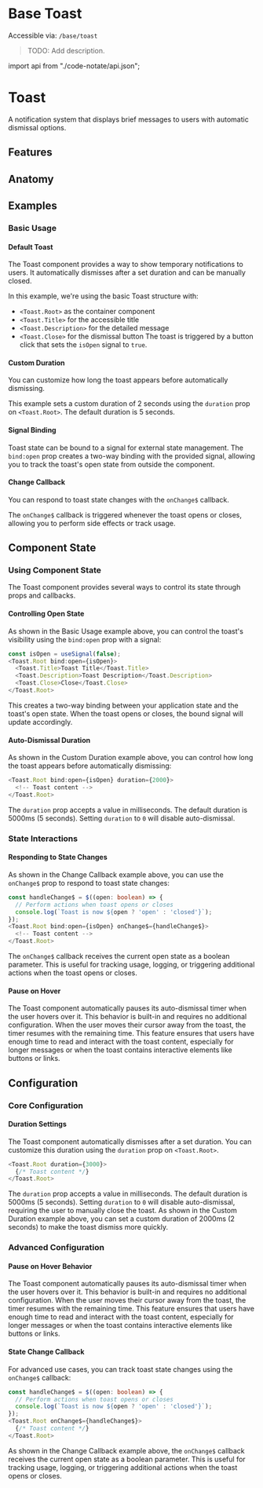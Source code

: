 # Base Toast

Accessible via: `/base/toast`

> TODO: Add description.

import api from "./code-notate/api.json";

# Toast
A notification system that displays brief messages to users with automatic dismissal options.
<Showcase name="hero" />

## Features
<Features api={api} />

## Anatomy
<AnatomyTable api={api} />

## Examples
### Basic Usage
#### Default Toast
The Toast component provides a way to show temporary notifications to users. It automatically dismisses after a set duration and can be manually closed.
<Showcase name="hero" />

In this example, we're using the basic Toast structure with:
- `<Toast.Root>` as the container component
- `<Toast.Title>` for the accessible title
- `<Toast.Description>` for the detailed message
- `<Toast.Close>` for the dismissal button
The toast is triggered by a button click that sets the `isOpen` signal to `true`.

#### Custom Duration
You can customize how long the toast appears before automatically dismissing.
<Showcase name="custom-duration" />

This example sets a custom duration of 2 seconds using the `duration` prop on `<Toast.Root>`. The default duration is 5 seconds.

#### Signal Binding
Toast state can be bound to a signal for external state management.
<Showcase name="signal-binding" />
The `bind:open` prop creates a two-way binding with the provided signal, allowing you to track the toast's open state from outside the component.

#### Change Callback
You can respond to toast state changes with the `onChange$` callback.
<Showcase name="on-change" />

The `onChange$` callback is triggered whenever the toast opens or closes, allowing you to perform side effects or track usage.

## Component State
### Using Component State
The Toast component provides several ways to control its state through props and callbacks.
#### Controlling Open State
As shown in the Basic Usage example above, you can control the toast's visibility using the `bind:open` prop with a signal:
```typescript
const isOpen = useSignal(false);
<Toast.Root bind:open={isOpen}>
  <Toast.Title>Toast Title</Toast.Title>
  <Toast.Description>Toast Description</Toast.Description>
  <Toast.Close>Close</Toast.Close>
</Toast.Root>
```
This creates a two-way binding between your application state and the toast's open state. When the toast opens or closes, the bound signal will update accordingly.
#### Auto-Dismissal Duration
As shown in the Custom Duration example above, you can control how long the toast appears before automatically dismissing:
```typescript
<Toast.Root bind:open={isOpen} duration={2000}>
  <!-- Toast content -->
</Toast.Root>
```
The `duration` prop accepts a value in milliseconds. The default duration is 5000ms (5 seconds). Setting `duration` to `0` will disable auto-dismissal.
### State Interactions
#### Responding to State Changes
As shown in the Change Callback example above, you can use the `onChange$` prop to respond to toast state changes:
```typescript
const handleChange$ = $((open: boolean) => {
  // Perform actions when toast opens or closes
  console.log(`Toast is now ${open ? 'open' : 'closed'}`);
});
<Toast.Root bind:open={isOpen} onChange$={handleChange$}>
  <!-- Toast content -->
</Toast.Root>
```
The `onChange$` callback receives the current open state as a boolean parameter. This is useful for tracking usage, logging, or triggering additional actions when the toast opens or closes.
#### Pause on Hover
The Toast component automatically pauses its auto-dismissal timer when the user hovers over it. This behavior is built-in and requires no additional configuration. When the user moves their cursor away from the toast, the timer resumes with the remaining time.
This feature ensures that users have enough time to read and interact with the toast content, especially for longer messages or when the toast contains interactive elements like buttons or links.

## Configuration
### Core Configuration
#### Duration Settings
The Toast component automatically dismisses after a set duration. You can customize this duration using the `duration` prop on `<Toast.Root>`.
```typescript
<Toast.Root duration={3000}>
  {/* Toast content */}
</Toast.Root>
```
The `duration` prop accepts a value in milliseconds. The default duration is 5000ms (5 seconds). Setting `duration` to `0` will disable auto-dismissal, requiring the user to manually close the toast.
As shown in the Custom Duration example above, you can set a custom duration of 2000ms (2 seconds) to make the toast dismiss more quickly.

### Advanced Configuration
#### Pause on Hover Behavior
The Toast component automatically pauses its auto-dismissal timer when the user hovers over it. This behavior is built-in and requires no additional configuration. When the user moves their cursor away from the toast, the timer resumes with the remaining time.
This feature ensures that users have enough time to read and interact with the toast content, especially for longer messages or when the toast contains interactive elements like buttons or links.
#### State Change Callback
For advanced use cases, you can track toast state changes using the `onChange$` callback:

```typescript
const handleChange$ = $((open: boolean) => {
  // Perform actions when toast opens or closes
  console.log(`Toast is now ${open ? 'open' : 'closed'}`);
});
<Toast.Root onChange$={handleChange$}>
  {/* Toast content */}
</Toast.Root>
```
As shown in the Change Callback example above, the `onChange$` callback receives the current open state as a boolean parameter. This is useful for tracking usage, logging, or triggering additional actions when the toast opens or closes.

<Showcase name="custom-duration" />

<APITable api={api} />
